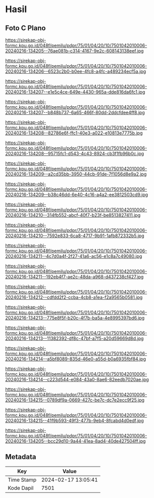 # Hasil

## Foto C Plano

https://sirekap-obj-formc.kpu.go.id/048f/pemilu/pdpr/75/01/04/20/10/7501042010006-20240216-134205--76ae081b-c314-4167-9e2c-608143138eef.jpg

https://sirekap-obj-formc.kpu.go.id/048f/pemilu/pdpr/75/01/04/20/10/7501042010006-20240216-134206--6523c2b0-b0ee-4fc8-a4fc-a489234ecf5a.jpg

https://sirekap-obj-formc.kpu.go.id/048f/pemilu/pdpr/75/01/04/20/10/7501042010006-20240216-134207--e1e5c4ce-649e-4430-965a-dde816da6fc1.jpg

https://sirekap-obj-formc.kpu.go.id/048f/pemilu/pdpr/75/01/04/20/10/7501042010006-20240216-134207--b848b737-6a65-466f-80dd-2ddcfdee4ff8.jpg

https://sirekap-obj-formc.kpu.go.id/048f/pemilu/pdpr/75/01/04/20/10/7501042010006-20240216-134208--82786e6f-ffc1-40e3-a022-e10813e7775b.jpg

https://sirekap-obj-formc.kpu.go.id/048f/pemilu/pdpr/75/01/04/20/10/7501042010006-20240216-134208--95715fc1-d543-4c43-8924-cb3f1fb96b0c.jpg

https://sirekap-obj-formc.kpu.go.id/048f/pemilu/pdpr/75/01/04/20/10/7501042010006-20240216-134209--a2cd35bb-3950-44cb-91de-7f1056d8e9a2.jpg

https://sirekap-obj-formc.kpu.go.id/048f/pemilu/pdpr/75/01/04/20/10/7501042010006-20240216-134209--b38c46dd-6e40-4c16-a4a2-ee3812503cd9.jpg

https://sirekap-obj-formc.kpu.go.id/048f/pemilu/pdpr/75/01/04/20/10/7501042010006-20240216-134210--314fb552-abcf-40f7-b23f-be8513827411.jpg

https://sirekap-obj-formc.kpu.go.id/048f/pemilu/pdpr/75/01/04/20/10/7501042010006-20240216-134210--7592e833-6ca8-4717-9b91-1afb872332b5.jpg

https://sirekap-obj-formc.kpu.go.id/048f/pemilu/pdpr/75/01/04/20/10/7501042010006-20240216-134211--4c7d0a4f-2f27-41a6-ac56-e1c8a7c49080.jpg

https://sirekap-obj-formc.kpu.go.id/048f/pemilu/pdpr/75/01/04/20/10/7501042010006-20240216-134211--192eb4f7-ae2c-48da-a968-d437238cf427.jpg

https://sirekap-obj-formc.kpu.go.id/048f/pemilu/pdpr/75/01/04/20/10/7501042010006-20240216-134212--cdfdd2f2-ccba-4cb8-a1ea-f2a9565b0581.jpg

https://sirekap-obj-formc.kpu.go.id/048f/pemilu/pdpr/75/01/04/20/10/7501042010006-20240216-134213--775e8f5f-b20c-4f7b-ba5a-4e8995397bd6.jpg

https://sirekap-obj-formc.kpu.go.id/048f/pemilu/pdpr/75/01/04/20/10/7501042010006-20240216-134213--11382392-df8c-47bf-a7f5-a20d59669d8d.jpg

https://sirekap-obj-formc.kpu.go.id/048f/pemilu/pdpr/75/01/04/20/10/7501042010006-20240216-134214--a5bf8089-835d-46e0-a55d-b0a6935fbf84.jpg

https://sirekap-obj-formc.kpu.go.id/048f/pemilu/pdpr/75/01/04/20/10/7501042010006-20240216-134214--c223d544-e084-43a0-8ae6-82eedb7020ae.jpg

https://sirekap-obj-formc.kpu.go.id/048f/pemilu/pdpr/75/01/04/20/10/7501042010006-20240216-134215--0789df9a-0669-427c-be7c-dc7e2ecc9f25.jpg

https://sirekap-obj-formc.kpu.go.id/048f/pemilu/pdpr/75/01/04/20/10/7501042010006-20240216-134215--41f9b593-49f3-477b-9eb4-8fcabd4d0edf.jpg

https://sirekap-obj-formc.kpu.go.id/048f/pemilu/pdpr/75/01/04/20/10/7501042010006-20240216-134205--bcc29d10-9a44-41ea-8ad4-40de427504ff.jpg


## Metadata

| Key        | Value               |
| ---------- | ------------------- |
| Time Stamp | 2024-02-17 13:05:41 |
| Kode Dapil | 7501                |




